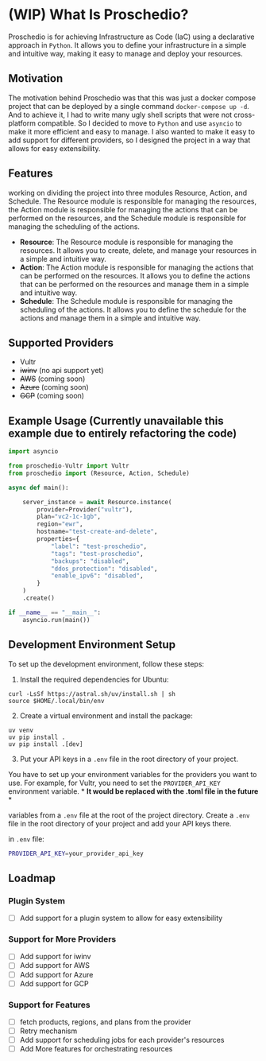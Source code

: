 # (WIP) What Is Proschedio?
Proschedio is for achieving Infrastructure as Code (IaC) using a declarative approach in `Python`. It allows 
you to define your infrastructure in a simple and intuitive way, making it easy to manage and deploy your resources.

## Motivation
The motivation behind Proschedio was that this was just a docker compose project that can be deployed by a single command `docker-compose up -d`. And to achieve it, I had to write many ugly shell scripts that were not cross-platform compatible. So I decided to move to `Python` and use `asyncio` to make it more efficient and easy to manage. I also wanted to make it easy to add support for different providers, so I designed the project in a way that allows for easy extensibility.

## Features
working on dividing the project into three modules Resource, Action, and Schedule. The Resource module is responsible for managing the resources, the Action module is responsible for managing the actions that can be performed on the resources, and the Schedule module is responsible for managing the scheduling of the actions.

- **Resource**: The Resource module is responsible for managing the resources. It allows you to create, delete, and manage your resources in a simple and intuitive way.
- **Action**: The Action module is responsible for managing the actions that can be performed on the resources. It allows you to define the actions that can be performed on the resources and manage them in a simple and intuitive way.
- **Schedule**: The Schedule module is responsible for managing the scheduling of the actions. It allows you to define the schedule for the actions and manage them in a simple and intuitive way.

## Supported Providers
- Vultr
- ~~iwinv~~ (no api support yet)
- ~~AWS~~ (coming soon)
- ~~Azure~~ (coming soon)
- ~~GCP~~ (coming soon)

## Example Usage (Currently unavailable this example due to entirely refactoring the code)
```python
import asyncio

from proschedio-Vultr import Vultr
from proschedio import (Resource, Action, Schedule)

async def main():

    server_instance = await Resource.instance(
        provider=Provider("vultr"),
        plan="vc2-1c-1gb",
        region="ewr",
        hostname="test-create-and-delete",
        properties={
            "label": "test-proschedio",
            "tags": "test-proschedio",
            "backups": "disabled",
            "ddos_protection": "disabled",
            "enable_ipv6": "disabled",
        }
    )
    .create()

if __name__ == "__main__":
    asyncio.run(main())
```

## Development Environment Setup
To set up the development environment, follow these steps:
1. Install the required dependencies for Ubuntu:
```
curl -LsSf https://astral.sh/uv/install.sh | sh
source $HOME/.local/bin/env
```

2. Create a virtual environment and install the package:
```
uv venv
uv pip install .
uv pip install .[dev]
```

3. Put your API keys in a `.env` file in the root directory of your project.

You have to set up your environment variables for the providers you want to use. For example, for Vultr, you need to set the `PROVIDER_API_KEY` environment variable. * **It would be replaced with the .toml file in the future** *

variables from a `.env` file at the root of the project directory. Create a `.env` file in the root directory of your project and add your API keys there.

in `.env` file:

```bash
PROVIDER_API_KEY=your_provider_api_key
```

## Loadmap
### Plugin System
- [ ] Add support for a plugin system to allow for easy extensibility

### Support for More Providers
- [ ] Add support for iwinv
- [ ] Add support for AWS
- [ ] Add support for Azure
- [ ] Add support for GCP

### Support for Features
- [ ] fetch products, regions, and plans from the provider
- [ ] Retry mechanism
- [ ] Add support for scheduling jobs for each provider's resources
- [ ] Add More features for orchestrating resources